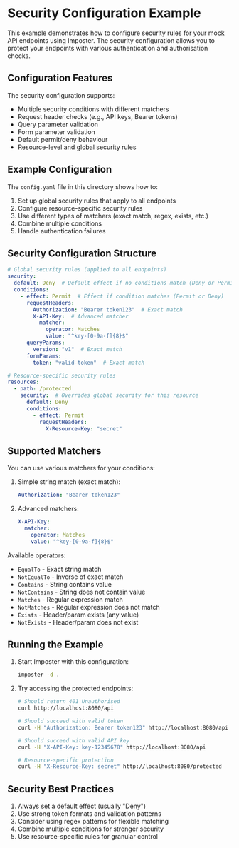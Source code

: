 # Security Configuration Example

This example demonstrates how to configure security rules for your mock API endpoints using Imposter. The security configuration allows you to protect your endpoints with various authentication and authorisation checks.

## Configuration Features

The security configuration supports:

- Multiple security conditions with different matchers
- Request header checks (e.g., API keys, Bearer tokens)
- Query parameter validation
- Form parameter validation
- Default permit/deny behaviour
- Resource-level and global security rules

## Example Configuration

The `config.yaml` file in this directory shows how to:

1. Set up global security rules that apply to all endpoints
2. Configure resource-specific security rules
3. Use different types of matchers (exact match, regex, exists, etc.)
4. Combine multiple conditions
5. Handle authentication failures

## Security Configuration Structure

```yaml
# Global security rules (applied to all endpoints)
security:
  default: Deny  # Default effect if no conditions match (Deny or Permit)
  conditions:
    - effect: Permit  # Effect if condition matches (Permit or Deny)
      requestHeaders:
        Authorization: "Bearer token123"  # Exact match
        X-API-Key:  # Advanced matcher
          matcher:
            operator: Matches
            value: "^key-[0-9a-f]{8}$"
      queryParams:
        version: "v1"  # Exact match
      formParams:
        token: "valid-token"  # Exact match

# Resource-specific security rules
resources:
  - path: /protected
    security:  # Overrides global security for this resource
      default: Deny
      conditions:
        - effect: Permit
          requestHeaders:
            X-Resource-Key: "secret"
```

## Supported Matchers

You can use various matchers for your conditions:

1. Simple string match (exact match):
   ```yaml
   Authorization: "Bearer token123"
   ```

2. Advanced matchers:
   ```yaml
   X-API-Key:
     matcher:
       operator: Matches
       value: "^key-[0-9a-f]{8}$"
   ```

Available operators:
- `EqualTo` - Exact string match
- `NotEqualTo` - Inverse of exact match
- `Contains` - String contains value
- `NotContains` - String does not contain value
- `Matches` - Regular expression match
- `NotMatches` - Regular expression does not match
- `Exists` - Header/param exists (any value)
- `NotExists` - Header/param does not exist

## Running the Example

1. Start Imposter with this configuration:
   ```bash
   imposter -d .
   ```

2. Try accessing the protected endpoints:
   ```bash
   # Should return 401 Unauthorised
   curl http://localhost:8080/api

   # Should succeed with valid token
   curl -H "Authorization: Bearer token123" http://localhost:8080/api

   # Should succeed with valid API key
   curl -H "X-API-Key: key-12345678" http://localhost:8080/api

   # Resource-specific protection
   curl -H "X-Resource-Key: secret" http://localhost:8080/protected
   ```

## Security Best Practices

1. Always set a default effect (usually "Deny")
2. Use strong token formats and validation patterns
3. Consider using regex patterns for flexible matching
4. Combine multiple conditions for stronger security
5. Use resource-specific rules for granular control 